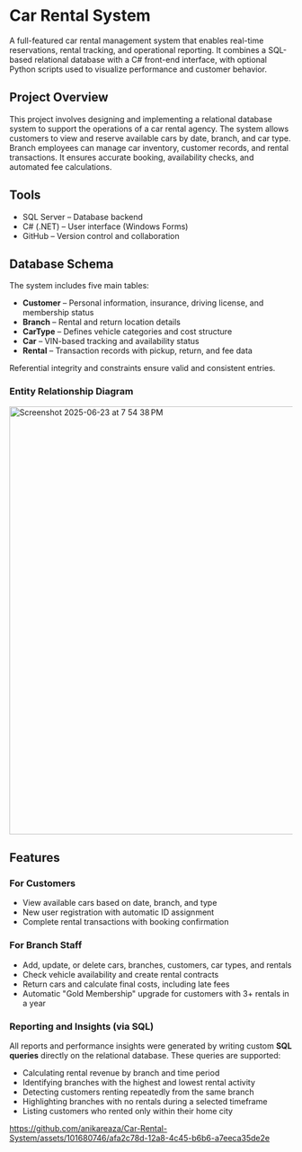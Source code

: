 # Car Rental System

A full-featured car rental management system that enables real-time reservations, rental tracking, and operational reporting. It combines a SQL-based relational database with a C# front-end interface, with optional Python scripts used to visualize performance and customer behavior.

## Project Overview

This project involves designing and implementing a relational database system to support the operations of a car rental agency. The system allows customers to view and reserve available cars by date, branch, and car type. Branch employees can manage car inventory, customer records, and rental transactions. It ensures accurate booking, availability checks, and automated fee calculations.

## Tools

- SQL Server – Database backend
- C# (.NET) – User interface (Windows Forms)
- GitHub – Version control and collaboration

## Database Schema

The system includes five main tables:

- **Customer** – Personal information, insurance, driving license, and membership status
- **Branch** – Rental and return location details
- **CarType** – Defines vehicle categories and cost structure
- **Car** – VIN-based tracking and availability status
- **Rental** – Transaction records with pickup, return, and fee data

Referential integrity and constraints ensure valid and consistent entries.

### Entity Relationship Diagram
<img width="762" alt="Screenshot 2025-06-23 at 7 54 38 PM" src="https://github.com/user-attachments/assets/c926c4c4-fb1c-46e0-a158-929c880fbb81" />


## Features

### For Customers

- View available cars based on date, branch, and type
- New user registration with automatic ID assignment
- Complete rental transactions with booking confirmation

### For Branch Staff

- Add, update, or delete cars, branches, customers, car types, and rentals
- Check vehicle availability and create rental contracts
- Return cars and calculate final costs, including late fees
- Automatic "Gold Membership" upgrade for customers with 3+ rentals in a year

### Reporting and Insights (via SQL)

All reports and performance insights were generated by writing custom **SQL queries** directly on the relational database. These queries are supported:

- Calculating rental revenue by branch and time period
- Identifying branches with the highest and lowest rental activity
- Detecting customers renting repeatedly from the same branch
- Highlighting branches with no rentals during a selected timeframe
- Listing customers who rented only within their home city




https://github.com/anikareaza/Car-Rental-System/assets/101680746/afa2c78d-12a8-4c45-b6b6-a7eeca35de2e

